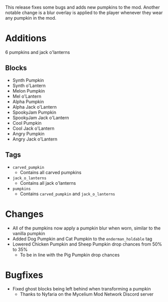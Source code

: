 This release fixes some bugs and adds new pumpkins to the mod. Another notable change is a blur overlay is applied to
the player whenever they wear any pumpkin in the mod.

# Additions

6 pumpkins and jack o'lanterns

## Blocks

- Synth Pumpkin
- Synth o'Lantern
- Melon Pumpkin
- Mel o'Lantern
- Alpha Pumpkin
- Alpha Jack o'Lantern
- SpookyJam Pumpkin
- SpookyJam Jack o'Lantern
- Cool Pumpkin
- Cool Jack o'Lantern
- Angry Pumpkin
- Angry Jack o'Lantern

## Tags

- `carved_pumpkin`
    - Contains all carved pumpkins
- `jack_o_lanterns`
    - Contains all jack o'lanterns
- `pumpkins`
    - Contains `carved_pumpkin` and `jack_o_lanterns`

# Changes

- All of the pumpkins now apply a pumpkin blur when worn, similar to the vanilla pumpkin
- Added Dog Pumpkin and Cat Pumpkin to the `enderman_holdable` tag
- Lowered Chicken Pumpkin and Sheep Pumpkin drop chances from 50% to 35%
    - To be in line with the Pig Pumpkin drop chances

# Bugfixes

- Fixed ghost blocks being left behind when transforming a pumpkin
    - Thanks to Nyfaria on the Mycelium Mod Network Discord server